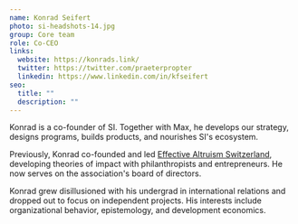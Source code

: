 ```yaml
---
name: Konrad Seifert
photo: si-headshots-14.jpg
group: Core team
role: Co-CEO
links:
  website: https://konrads.link/
  twitter: https://twitter.com/praeterpropter
  linkedin: https://www.linkedin.com/in/kfseifert
seo:
  title: ""
  description: ""
---
```


Konrad is a co-founder of SI. Together with Max, he develops our strategy, designs programs, builds products, and nourishes SI's ecosystem.

Previously, Konrad co-founded and led [Effective Altruism Switzerland](https://effectivealtruism.ch/), developing theories of impact with philanthropists and entrepreneurs. He now serves on the association's board of directors.

Konrad grew disillusioned with his undergrad in international relations and dropped out to focus on independent projects. His interests include organizational behavior, epistemology, and development economics.
